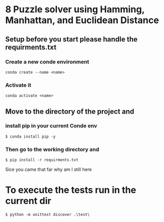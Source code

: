# 8 Puzzle solver using Hamming, Manhattan, and Euclidean Distance

## Setup before you start please handle the requirments.txt

### Create a new conde environment

``conda create --name <name>``

### Activate it

``conda activate <name>``

## Move to the directory of the project and

### install pip in your current Conde env

``$ conda install pip -y``

### Then go to the working directory and

``$ pip install -r requirments.txt``

Sice you came that far why am I still here 

# To execute the tests run in the current dir 

```$ python -m unittest discover .\test\```